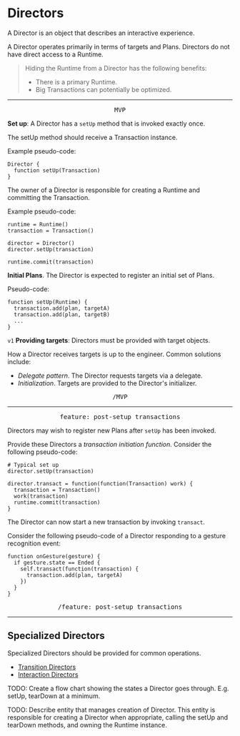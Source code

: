 # Directors

A Director is an object that describes an interactive experience.

A Director operates primarily in terms of targets and Plans. Directors do not have direct access to a Runtime.

> Hiding the Runtime from a Director has the following benefits:
> 
> - There is a primary Runtime.
> - Big Transactions can potentially be optimized.

---

<p style="text-align:center"><tt>MVP</tt></p>

**Set up**: A Director has a `setUp` method that is invoked exactly once.

The setUp method should receive a Transaction instance.

Example pseudo-code:

    Director {
      function setUp(Transaction)
    }

The owner of a Director is responsible for creating a Runtime and committing the Transaction.

Example pseudo-code:

    runtime = Runtime()
    transaction = Transaction()
    
    director = Director()
    director.setUp(transaction)
    
    runtime.commit(transaction)

**Initial Plans**. The Director is expected to register an initial set of Plans.

Pseudo-code:

    function setUp(Runtime) {
      transaction.add(plan, targetA)
      transaction.add(plan, targetB)
      ...
    }

`v1` **Providing targets**: Directors must be provided with target objects.

How a Director receives targets is up to the engineer. Common solutions include:

- *Delegate pattern*. The Director requests targets via a delegate.
- *Initialization*. Targets are provided to the Director's initializer.

<p style="text-align:center"><tt>/MVP</tt></p>

---

<p style="text-align:center"><tt>feature: post-setup transactions</tt></p>

Directors may wish to register new Plans after `setUp` has been invoked.

Provide these Directors a *transaction initiation function*. Consider the following pseudo-code:

    # Typical set up
    director.setUp(transaction)
    
    director.transact = function(function(Transaction) work) {
      transaction = Transaction()
      work(transaction)
      runtime.commit(transaction)
    }

The Director can now start a new transaction by invoking `transact`.

Consider the following pseudo-code of a Director responding to a gesture recognition event:

    function onGesture(gesture) {
      if gesture.state == Ended {
        self.transact(function(transaction) {
          transaction.add(plan, targetA)
        })
      }
    }

<p style="text-align:center"><tt>/feature: post-setup transactions</tt></p>

---

## Specialized Directors

Specialized Directors should be provided for common operations.

- [Transition Directors](transition_directors.md)
- [Interaction Directors](interaction_directors.md)

TODO: Create a flow chart showing the states a Director goes through. E.g. setUp, tearDown at a minimum.

TODO: Describe entity that manages creation of Director. This entity is responsible for creating a Director when appropriate, calling the setUp and tearDown methods, and owning the Runtime instance.

<!--

LGTM:
- featherless

-->
